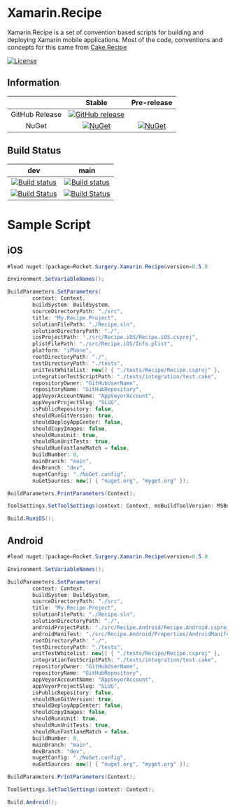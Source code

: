 # Xamarin.Recipe

Xamarin.Recipe is a set of convention based scripts for building and deploying Xamarin mobile applications. Most of the code, conventions and concepts for this came from [Cake.Recipe](https://github.com/cake-contrib/Cake.Recipe)

[![License](http://img.shields.io/:license-mit-blue.svg)](https://github.com/RocketSurgeonsGuild/Xamarin.Recipe/blob/dev/LICENSE)

## Information

| | Stable | Pre-release |
|:--:|:--:|:--:|
|GitHub Release|[![GitHub release](https://img.shields.io/github/release/RocketSurgeonsGuild/Xamarin.Recipe.svg)](https://github.com/RocketSurgeonsGuild/Xamarin.Recipe/releases/latest)|
|NuGet|[![NuGet](https://img.shields.io/nuget/v/Rocket.Surgery.Xamarin.Recipe.svg)](https://www.nuget.org/packages/Rocket.Surgery.Xamarin.Recipe)|[![NuGet](https://img.shields.io/nuget/vpre/Rocket.Surgery.Xamarin.Recipe.svg)](https://www.nuget.org/packages/Rocket.Surgery.Xamarin.Recipe)|

## Build Status

|dev|main|
|:--:|:--:|
[![Build status](https://ci.appveyor.com/api/projects/status/u2y7vtbaebmvl617/branch/dev?svg=true)](https://ci.appveyor.com/project/RocketSurgeonsGuild/xamarin-recipe/branch/dev)|[![Build status](https://ci.appveyor.com/api/projects/status/u2y7vtbaebmvl617/branch/dev?svg=true)](https://ci.appveyor.com/project/RocketSurgeonsGuild/xamarin-recipe/branch/main)|
[![Build Status](https://dev.azure.com/rocketsurgeonsguild/Libraries/_apis/build/status/RSG.Xamarin.Recipe?branchName=dev)](https://dev.azure.com/rocketsurgeonsguild/Libraries/_build/latest?definitionId=25&branchName=dev)|[![Build Status](https://dev.azure.com/rocketsurgeonsguild/Libraries/_apis/build/status/RSG.Xamarin.Recipe?branchName=main)](https://dev.azure.com/rocketsurgeonsguild/Libraries/_build/latest?definitionId=25&branchName=main)

# Sample Script

## iOS
```csharp
#load nuget:?package=Rocket.Surgery.Xamarin.Recipe&version=0.5.0

Environment.SetVariableNames();

BuildParameters.SetParameters(
        context: Context,
        buildSystem: BuildSystem,
        sourceDirectoryPath: "./src",
        title: "My.Recipe.Project",
        solutionFilePath: "./Recipe.sln",
        solutionDirectoryPath: "./",
        iosProjectPath: "./src/Recipe.iOS/Recipe.iOS.csproj",
        plistFilePath: "./src/Recipe.iOS/Info.plist",
        platform: "iPhone",
        rootDirectoryPath: "./",
        testDirectoryPath: "./tests",
        unitTestWhitelist: new[] { "./tests/Recipe/Recipe.csproj" },
        integrationTestScriptPath: "./tests/integration/test.cake",
        repositoryOwner: "GitHubUserName",
        repositoryName: "GitHubRepository",
        appVeyorAccountName: "AppVeyorAccount",
        appVeyorProjectSlug: "SLUG",
        isPublicRepository: false,
        shouldRunGitVersion: true,
        shouldDeployAppCenter: false,
        shouldCopyImages: false,
        shouldRunxUnit: true,
        shouldRunUnitTests: true,
        shouldRunFastlaneMatch = false,
        buildNumber: 0,
        mainBranch: "main",
        devBranch: "dev",
        nugetConfig: "./NuGet.config",
        nuGetSources: new[] { "nuget.org", "myget.org" });

BuildParameters.PrintParameters(Context);

ToolSettings.SetToolSettings(context: Context, msBuildToolVersion: MSBuildToolVersion.NET40);

Build.RuniOS();
```

## Android
```csharp
#load nuget:?package=Rocket.Surgery.Xamarin.Recipe&version=0.5.0

Environment.SetVariableNames();

BuildParameters.SetParameters(
        context: Context,
        buildSystem: BuildSystem,
        sourceDirectoryPath: "./src",
        title: "My.Recipe.Project",
        solutionFilePath: "./Recipe.sln",
        solutionDirectoryPath: "./",
        androidProjectPath: "./src/Recipe.Android/Recipe.Android.csproj",
        androidManifest: "./src/Recipe.Android/Properties/AndroidManifest.xml",
        rootDirectoryPath: "./",
        testDirectoryPath: "./tests",
        unitTestWhitelist: new[] { "./tests/Recipe/Recipe.csproj" },
        integrationTestScriptPath: "./tests/integration/test.cake",
        repositoryOwner: "GitHubUserName",
        repositoryName: "GitHubRepository",
        appVeyorAccountName: "AppVeyorAccount",
        appVeyorProjectSlug: "SLUG",
        isPublicRepository: false,
        shouldRunGitVersion: true,
        shouldDeployAppCenter: false,
        shouldCopyImages: false,
        shouldRunxUnit: true,
        shouldRunUnitTests: true,
        shouldRunFastlaneMatch = false,
        buildNumber: 0,
        mainBranch: "main",
        devBranch: "dev",
        nugetConfig: "./NuGet.config",
        nuGetSources: new[] { "nuget.org", "myget.org" });

BuildParameters.PrintParameters(Context);

ToolSettings.SetToolSettings(context: Context);

Build.Android();
```
